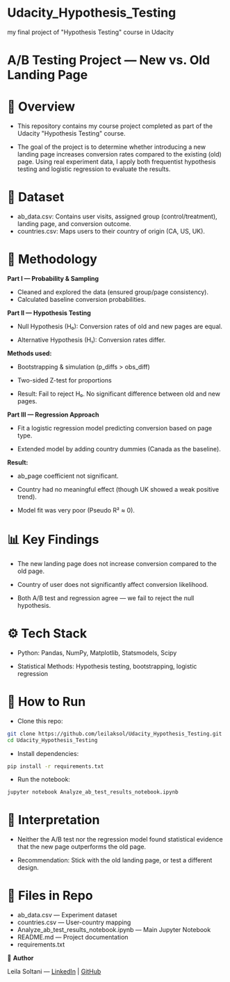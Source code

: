 # Udacity_Hypothesis_Testing
my final project of "Hypothesis Testing" course in Udacity


# A/B Testing Project — New vs. Old Landing Page


# 📌 Overview

- This repository contains my course project completed as part of the Udacity "Hypothesis Testing" course.

- The goal of the project is to determine whether introducing a new landing page increases conversion rates compared to the existing (old) page. Using real experiment data, I apply both frequentist hypothesis testing and logistic regression to evaluate the results.

# 📂 Dataset

- ab_data.csv: Contains user visits, assigned group (control/treatment), landing page, and conversion outcome.
- countries.csv: Maps users to their country of origin (CA, US, UK).

# 🧪 Methodology
**Part I — Probability & Sampling**

- Cleaned and explored the data (ensured group/page consistency).
- Calculated baseline conversion probabilities.

**Part II — Hypothesis Testing**

- Null Hypothesis (H₀): Conversion rates of old and new pages are equal.

- Alternative Hypothesis (H₁): Conversion rates differ.

**Methods used:**

- Bootstrapping & simulation (p_diffs > obs_diff)

- Two-sided Z-test for proportions

- Result: Fail to reject H₀. No significant difference between old and new pages.

**Part III — Regression Approach**

- Fit a logistic regression model predicting conversion based on page type.

- Extended model by adding country dummies (Canada as the baseline).

**Result:**

- ab_page coefficient not significant.

- Country had no meaningful effect (though UK showed a weak positive trend).

- Model fit was very poor (Pseudo R² ≈ 0).

# 📊 Key Findings

- The new landing page does not increase conversion compared to the old page.

- Country of user does not significantly affect conversion likelihood.

- Both A/B test and regression agree — we fail to reject the null hypothesis.

# ⚙️ Tech Stack

- Python: Pandas, NumPy, Matplotlib, Statsmodels, Scipy

- Statistical Methods: Hypothesis testing, bootstrapping, logistic regression

# 🚀 How to Run

- Clone this repo:
```bash
git clone https://github.com/leilaksol/Udacity_Hypothesis_Testing.git
cd Udacity_Hypothesis_Testing
```



- Install dependencies:
```bash
pip install -r requirements.txt
```

- Run the notebook:
```bash
jupyter notebook Analyze_ab_test_results_notebook.ipynb
```
# 📖 Interpretation

- Neither the A/B test nor the regression model found statistical evidence that the new page outperforms the old page.

- Recommendation: Stick with the old landing page, or test a different design.

# 📝 Files in Repo

- ab_data.csv — Experiment dataset
- countries.csv — User-country mapping
- Analyze_ab_test_results_notebook.ipynb — Main Jupyter Notebook
- README.md — Project documentation
- requirements.txt

👤 **Author**

Leila Soltani — [LinkedIn](https://www.linkedin.com/in/leilak-soltan/) | [GitHub](https://github.com/leilaksol)

